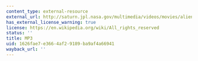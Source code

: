 ```yaml
---
content_type: external-resource
external_url: http://saturn.jpl.nasa.gov/multimedia/videos/movies/alien_winds_descent.mp3
has_external_license_warning: true
license: https://en.wikipedia.org/wiki/All_rights_reserved
status: ''
title: MP3
uid: 1626fae7-e366-4af2-9189-ba9af4a66941
wayback_url: ''
---
```

